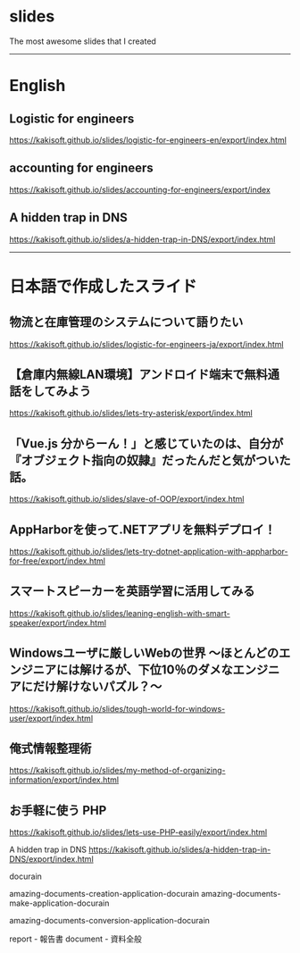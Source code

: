 # slides
The most awesome slides that I created
____________________________________________________________________________________
# English

## Logistic for engineers
<https://kakisoft.github.io/slides/logistic-for-engineers-en/export/index.html>


## accounting for engineers
<https://kakisoft.github.io/slides/accounting-for-engineers/export/index>


## A hidden trap in DNS
<https://kakisoft.github.io/slides/a-hidden-trap-in-DNS/export/index.html>

____________________________________________________________________________________
# 日本語で作成したスライド

## 物流と在庫管理のシステムについて語りたい
<https://kakisoft.github.io/slides/logistic-for-engineers-ja/export/index.html>


## 【倉庫内無線LAN環境】アンドロイド端末で無料通話をしてみよう
<https://kakisoft.github.io/slides/lets-try-asterisk/export/index.html>


## 「Vue.js 分からーん！」と感じていたのは、自分が『オブジェクト指向の奴隷』だったんだと気がついた話。
<https://kakisoft.github.io/slides/slave-of-OOP/export/index.html>


## AppHarborを使って.NETアプリを無料デプロイ！
<https://kakisoft.github.io/slides/lets-try-dotnet-application-with-appharbor-for-free/export/index.html>


## スマートスピーカーを英語学習に活用してみる
<https://kakisoft.github.io/slides/leaning-english-with-smart-speaker/export/index.html>


## Windowsユーザに厳しいWebの世界 ～ほとんどのエンジニアには解けるが、下位10％のダメなエンジニアにだけ解けないパズル？～
<https://kakisoft.github.io/slides/tough-world-for-windows-user/export/index.html>


## 俺式情報整理術
<https://kakisoft.github.io/slides/my-method-of-organizing-information/export/index.html>


## お手軽に使う PHP
<https://kakisoft.github.io/slides/lets-use-PHP-easily/export/index.html>





A hidden trap in DNS
https://kakisoft.github.io/slides/a-hidden-trap-in-DNS/export/index.html


docurain

amazing-documents-creation-application-docurain
amazing-documents-make-application-docurain

amazing-documents-conversion-application-docurain


report - 報告書
document - 資料全般
